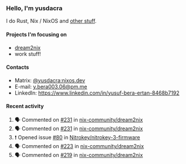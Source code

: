 ### Hello, I'm yusdacra

I do Rust, Nix / NixOS and [other stuff](https://gaze.systems/).

#### Projects I'm focusing on

- [dream2nix](https://github.com/nix-community/dream2nix)
- work stuff!

#### Contacts

- Matrix: [@yusdacra:nixos.dev](https://matrix.to/#/@yusdacra:nixos.dev)
- E-mail: y.bera003.06@pm.me
- LinkedIn: https://www.linkedin.com/in/yusuf-bera-ertan-8468b7192

#### Recent activity

<!--START_SECTION:activity-->
1. 🗣 Commented on [#231](https://github.com/nix-community/dream2nix/issues/231) in [nix-community/dream2nix](https://github.com/nix-community/dream2nix)
2. 🗣 Commented on [#231](https://github.com/nix-community/dream2nix/issues/231) in [nix-community/dream2nix](https://github.com/nix-community/dream2nix)
3. ❗️ Opened issue [#80](https://github.com/Nitrokey/nitrokey-3-firmware/issues/80) in [Nitrokey/nitrokey-3-firmware](https://github.com/Nitrokey/nitrokey-3-firmware)
4. 🗣 Commented on [#223](https://github.com/nix-community/dream2nix/issues/223) in [nix-community/dream2nix](https://github.com/nix-community/dream2nix)
5. 🗣 Commented on [#219](https://github.com/nix-community/dream2nix/issues/219) in [nix-community/dream2nix](https://github.com/nix-community/dream2nix)
<!--END_SECTION:activity-->
